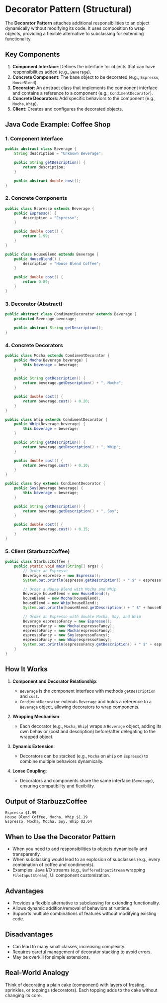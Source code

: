 # Decorator Pattern (Structural)

The **Decorator Pattern** attaches additional responsibilities to an object dynamically without modifying its code. It uses composition to wrap objects, providing a flexible alternative to subclassing for extending functionality.

## Key Components
1. **Component Interface**: Defines the interface for objects that can have responsibilities added (e.g., `Beverage`).
2. **Concrete Component**: The base object to be decorated (e.g., `Espresso`, `HouseBlend`).
3. **Decorator**: An abstract class that implements the component interface and contains a reference to a component (e.g., `CondimentDecorator`).
4. **Concrete Decorators**: Add specific behaviors to the component (e.g., `Mocha`, `Whip`).
5. **Client**: Creates and configures the decorated objects.

## Java Code Example: Coffee Shop

### 1. Component Interface
```java
public abstract class Beverage {
    String description = "Unknown Beverage";

    public String getDescription() {
        return description;
    }

    public abstract double cost();
}
```

### 2. Concrete Components
```java
public class Espresso extends Beverage {
    public Espresso() {
        description = "Espresso";
    }

    public double cost() {
        return 1.99;
    }
}

public class HouseBlend extends Beverage {
    public HouseBlend() {
        description = "House Blend Coffee";
    }

    public double cost() {
        return 0.89;
    }
}
```

### 3. Decorator (Abstract)
```java
public abstract class CondimentDecorator extends Beverage {
    protected Beverage beverage;

    public abstract String getDescription();
}
```

### 4. Concrete Decorators
```java
public class Mocha extends CondimentDecorator {
    public Mocha(Beverage beverage) {
        this.beverage = beverage;
    }

    public String getDescription() {
        return beverage.getDescription() + ", Mocha";
    }

    public double cost() {
        return beverage.cost() + 0.20;
    }
}

public class Whip extends CondimentDecorator {
    public Whip(Beverage beverage) {
        this.beverage = beverage;
    }

    public String getDescription() {
        return beverage.getDescription() + ", Whip";
    }

    public double cost() {
        return beverage.cost() + 0.10;
    }
}

public class Soy extends CondimentDecorator {
    public Soy(Beverage beverage) {
        this.beverage = beverage;
    }

    public String getDescription() {
        return beverage.getDescription() + ", Soy";
    }

    public double cost() {
        return beverage.cost() + 0.15;
    }
}
```

### 5. Client (StarbuzzCoffee)
```java
public class StarbuzzCoffee {
    public static void main(String[] args) {
        // Order an Espresso
        Beverage espresso = new Espresso();
        System.out.println(espresso.getDescription() + " $" + espresso.cost());

        // Order a House Blend with Mocha and Whip
        Beverage houseBlend = new HouseBlend();
        houseBlend = new Mocha(houseBlend);
        houseBlend = new Whip(houseBlend);
        System.out.println(houseBlend.getDescription() + " $" + houseBlend.cost());

        // Order an Espresso with double Mocha, Soy, and Whip
        Beverage espressoFancy = new Espresso();
        espressoFancy = new Mocha(espressoFancy);
        espressoFancy = new Mocha(espressoFancy);
        espressoFancy = new Soy(espressoFancy);
        espressoFancy = new Whip(espressoFancy);
        System.out.println(espressoFancy.getDescription() + " $" + espressoFancy.cost());
    }
}
```

## How It Works
1. **Component and Decorator Relationship**:
   - `Beverage` is the component interface with methods `getDescription` and `cost`.
   - `CondimentDecorator` extends `Beverage` and holds a reference to a `Beverage` object, allowing decorators to wrap components.

2. **Wrapping Mechanism**:
   - Each decorator (e.g., `Mocha`, `Whip`) wraps a `Beverage` object, adding its own behavior (cost and description) before/after delegating to the wrapped object.

3. **Dynamic Extension**:
   - Decorators can be stacked (e.g., `Mocha` on `Whip` on `Espresso`) to combine multiple behaviors dynamically.

4. **Loose Coupling**:
   - Decorators and components share the same interface (`Beverage`), ensuring compatibility and flexibility.

## Output of StarbuzzCoffee
```
Espresso $1.99
House Blend Coffee, Mocha, Whip $1.19
Espresso, Mocha, Mocha, Soy, Whip $2.64
```

## When to Use the Decorator Pattern
- When you need to add responsibilities to objects dynamically and transparently.
- When subclassing would lead to an explosion of subclasses (e.g., every combination of coffee and condiments).
- Examples: Java I/O streams (e.g., `BufferedInputStream` wrapping `FileInputStream`), UI component customization.

## Advantages
- Provides a flexible alternative to subclassing for extending functionality.
- Allows dynamic addition/removal of behaviors at runtime.
- Supports multiple combinations of features without modifying existing code.

## Disadvantages
- Can lead to many small classes, increasing complexity.
- Requires careful management of decorator stacking to avoid errors.
- May be overkill for simple extensions.

## Real-World Analogy
Think of decorating a plain cake (component) with layers of frosting, sprinkles, or toppings (decorators). Each topping adds to the cake without changing its core.